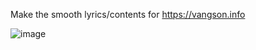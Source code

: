 Make the smooth lyrics/contents for https://vangson.info

![image](https://github.com/duynlk/remake-lyrics/assets/16206786/ae371b10-a343-481d-a9d0-5229bc03ffd7)
